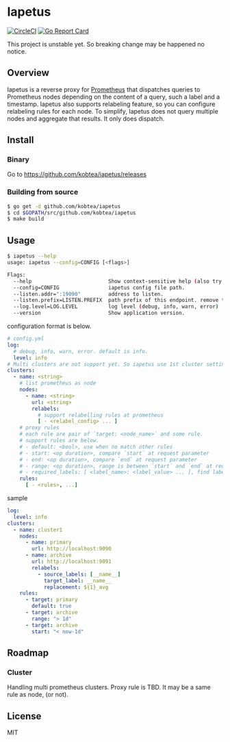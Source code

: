 # Iapetus

[![CircleCI](https://circleci.com/gh/kobtea/iapetus.svg?style=svg)](https://circleci.com/gh/kobtea/iapetus)
[![Go Report Card](https://goreportcard.com/badge/github.com/kobtea/iapetus)](https://goreportcard.com/report/github.com/kobtea/iapetus)

This project is unstable yet.
So breaking change may be happened no notice.


## Overview

Iapetus is a reverse proxy for [Prometheus](https://prometheus.io/) that dispatches queries to Prometheus nodes depending on the content of a query, such a label and a timestamp.
Iapetus also supports relabeling feature, so you can configure relabeling rules for each node.
To simplify, Iapetus does not query multiple nodes and aggregate that results. It only does dispatch.


## Install

### Binary

Go to https://github.com/kobtea/iapetus/releases

### Building from source

```bash
$ go get -d github.com/kobtea/iapetus
$ cd $GOPATH/src/github.com/kobtea/iapetus
$ make build
```


## Usage

```bash
$ iapetus --help
usage: iapetus --config=CONFIG [<flags>]

Flags:
  --help                         Show context-sensitive help (also try --help-long and --help-man).
  --config=CONFIG                iapetus config file path.
  --listen.addr=":19090"         address to listen.
  --listen.prefix=LISTEN.PREFIX  path prefix of this endpoint. remove this prefix when dispatch to a backend.
  --log.level=LOG.LEVEL          log level (debug, info, warn, error)
  --version                      Show application version.
```

configuration format is below.

```yml
# config.yml
log:
  # debug, info, warn, error. default is info.
  level: info
# Multi clusters are not support yet. So iapetus use 1st cluster setting.
clusters:
  - name: <string>
    # list prometheus as node
    nodes:
      - name: <string>
        url: <string>
        relabels:
          # support relabelling rules at prometheus
          [ - <relabel_config> ... ]
    # proxy rules
    # each rule are pair of `target: <node_name>` and some rule.
    # support rules are below.
    # - default: <bool>, use when no match other rules
    # - start: <op duration>, compare `start` at request parameter
    # - end: <op duration>, compare `end` at request parameter
    # - range: <op duration>, range is between `start` and `end` at request parameter
    # - required_labels: [ <label_name>: <label_value> ... ], find labels from `query` or `match[]` parameter(s). If a request satisfy this rule, Iapetus send not matched metrics but whole query send to the target. It is mean that Iapetus does not calculate values.
    rules:
      [ - <rules>, ...]
```

sample

```yml
log:
  level: info
clusters:
  - name: cluster1
    nodes:
      - name: primary
        url: http://localhost:9090
      - name: archive
        url: http://localhost:9091
        relabels:
          - source_labels: [__name__]
            target_label: __name__
            replacement: ${1}_avg
    rules:
      - target: primary
        default: true
      - target: archive
        range: "> 1d"
      - target: archive
        start: "< now-1d"
```


## Roadmap

### Cluster

Handling multi prometheus clusters.
Proxy rule is TBD.
It may be a same rule as node, (or not).


## License

MIT
